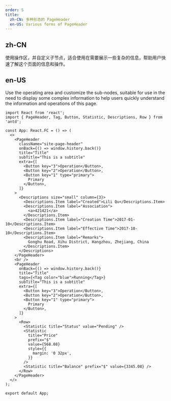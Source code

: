 ```yaml
---
order: 5
title:
  zh-CN: 多种形态的 PageHeader
  en-US: Various forms of PageHeader
---
```


## zh-CN

使用操作区，并自定义子节点，适合使用在需要展示一些复杂的信息，帮助用户快速了解这个页面的信息和操作。

## en-US

Use the operating area and customize the sub-nodes, suitable for use in the need to display some complex information to help users quickly understand the information and operations of this page.

```tsx
import React from 'react';
import { PageHeader, Tag, Button, Statistic, Descriptions, Row } from 'antd';

const App: React.FC = () => (
  <>
    <PageHeader
      className="site-page-header"
      onBack={() => window.history.back()}
      title="Title"
      subTitle="This is a subtitle"
      extra={[
        <Button key="3">Operation</Button>,
        <Button key="2">Operation</Button>,
        <Button key="1" type="primary">
          Primary
        </Button>,
      ]}
    >
      <Descriptions size="small" column={3}>
        <Descriptions.Item label="Created">Lili Qu</Descriptions.Item>
        <Descriptions.Item label="Association">
          <a>421421</a>
        </Descriptions.Item>
        <Descriptions.Item label="Creation Time">2017-01-10</Descriptions.Item>
        <Descriptions.Item label="Effective Time">2017-10-10</Descriptions.Item>
        <Descriptions.Item label="Remarks">
          Gonghu Road, Xihu District, Hangzhou, Zhejiang, China
        </Descriptions.Item>
      </Descriptions>
    </PageHeader>
    <br />
    <PageHeader
      onBack={() => window.history.back()}
      title="Title"
      tags={<Tag color="blue">Running</Tag>}
      subTitle="This is a subtitle"
      extra={[
        <Button key="3">Operation</Button>,
        <Button key="2">Operation</Button>,
        <Button key="1" type="primary">
          Primary
        </Button>,
      ]}
    >
      <Row>
        <Statistic title="Status" value="Pending" />
        <Statistic
          title="Price"
          prefix="$"
          value={568.08}
          style={{
            margin: '0 32px',
          }}
        />
        <Statistic title="Balance" prefix="$" value={3345.08} />
      </Row>
    </PageHeader>
  </>
);

export default App;
```

<style>
tr:last-child td {
  padding-bottom: 0;
}
</style>
